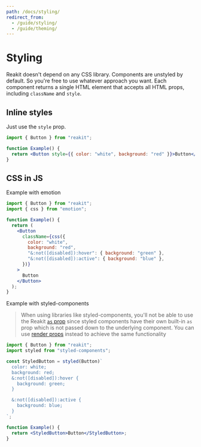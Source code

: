 ```yaml
---
path: /docs/styling/
redirect_from:
  - /guide/styling/
  - /guide/theming/
---
```


# Styling

Reakit doesn't depend on any CSS library. Components are unstyled by default. So you're free to use whatever approach you want. Each component returns a single HTML element that accepts all HTML props, including `className` and `style`.

<carbon-ad></carbon-ad>

## Inline styles

Just use the `style` prop.

```jsx
import { Button } from "reakit";

function Example() {
  return <Button style={{ color: "white", background: "red" }}>Button</Button>;
}
```

## CSS in JS

Example with emotion

```jsx
import { Button } from "reakit";
import { css } from "emotion";

function Example() {
  return (
    <Button
      className={css({
        color: "white",
        background: "red",
        "&:not([disabled]):hover": { background: "green" },
        "&:not([disabled]):active": { background: "blue" },
      })}
    >
      Button
    </Button>
  );
}
```

Example with styled-components

> When using libraries like styled-components, you'll not be able to use the Reakit [`as` prop](https://reakit.io/docs/composition/#as-prop) since styled components have their own built-in `as` prop which is not passed down to the underlying component. You can use [render props](https://reakit.io/docs/composition/#render-props) instead to achieve the same functionality

```jsx
import { Button } from "reakit";
import styled from "styled-components";

const StyledButton = styled(Button)`
  color: white;
  background: red;
  &:not([disabled]):hover {
    background: green;
  }

  &:not([disabled]):active {
    background: blue;
  }
`;

function Example() {
  return <StyledButton>Button</StyledButton>;
}
```
